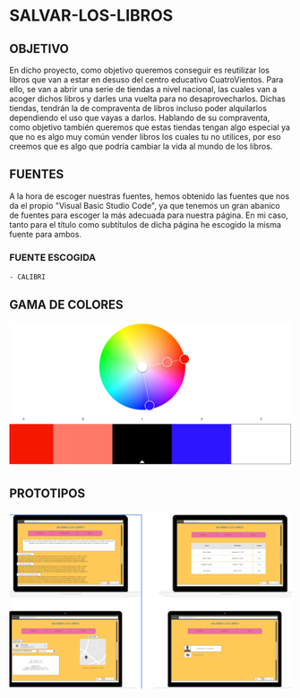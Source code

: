 # SALVAR-LOS-LIBROS

## OBJETIVO
En dicho proyecto, como objetivo queremos conseguir es reutilizar los libros que van a estar en desuso del centro educativo CuatroVientos.
Para ello, se van a abrir una serie de tiendas a nivel nacional, las cuales van a acoger dichos libros y darles una vuelta para no desaprovecharlos.
Dichas tiendas, tendrán la de compraventa de libros incluso poder alquilarlos dependiendo el uso que vayas a darlos.
Hablando de su compraventa, como objetivo también queremos que estas tiendas tengan algo especial ya que no es algo muy común vender libros los cuales tu no utilices, por eso creemos que es algo que podría cambiar la vida al mundo de los libros.

## FUENTES
A la hora de escoger nuestras fuentes, hemos obtenido las fuentes que nos da el propio "Visual Basic Studio Code", ya que tenemos un gran abanico de fuentes para escoger la más adecuada para nuestra página. En mi caso, tanto para el título como subtítulos de dicha página he escogido la misma fuente para ambos.
 ### FUENTE ESCOGIDA
    - CALIBRI
   
## GAMA DE COLORES
![Gama de Colores](assets/images/COLORES.PNG)

## PROTOTIPOS
![Gama de Colores](assets/images/MOQUPS.PNG)
  
